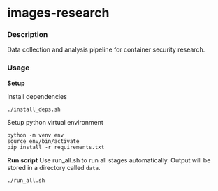 # images-research

### Description

Data collection and analysis pipeline for container security research.
### Usage

**Setup**

Install dependencies
```
./install_deps.sh
```

Setup python virtual environment
```
python -m venv env
source env/bin/activate
pip install -r requirements.txt
```

**Run script**
Use run_all.sh to run all stages automatically. Output will be stored in a directory called `data`.
```
./run_all.sh
```


